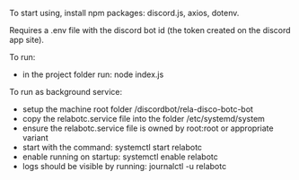 To start using, install npm packages: discord.js, axios, dotenv.

Requires a .env file with the discord bot id (the token created on the discord app site).

To run:
- in the project folder run: node index.js

To run as background service:
- setup the machine root folder /discordbot/rela-disco-botc-bot
- copy the relabotc.service file into the folder /etc/systemd/system
- ensure the relabotc.service file is owned by root:root or appropriate variant
- start with the command: systemctl start relabotc
- enable running on startup: systemctl enable relabotc
- logs should be visible by running: journalctl -u relabotc